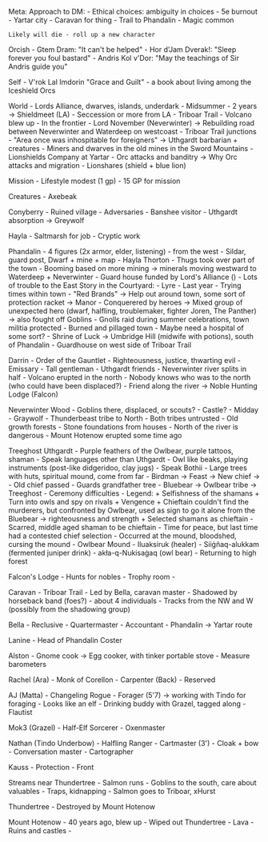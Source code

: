 Meta:
    Approach to DM:
        - Ethical choices: ambiguity in choices
        - 5e burnout
    - Yartar city
    - Caravan for thing
    - Trail to Phandalin
    - Magic common

    Likely will die - roll up a new character

Orcish
    - Gtem Dram: "It can't be helped" 
    - Hor d'Jam Dverak!: "Sleep forever you foul bastard"
    - Andris Kol v'Dor: "May the teachings of Sir Andris guide you"
    
Self
    - V'rok Lal Imdorin "Grace and Guilt" - a book about living among the Iceshield Orcs

World
    - Lords Alliance, dwarves, islands, underdark
    - Midsummer
    - 2 years -> Shieldmeet (LA)
    - Seccession or more from LA
    - Triboar Trail
    - Volcano blew up
    - In the frontier
    - Lord November (Neverwinter) -> Rebuilding road between Neverwinter and Waterdeep on westcoast
    - Triboar Trail junctions
    - "Area once was inhospitable for foreigners" -> Uthgardt barbarian + creatures
    - Miners and dwarves in the old mines in the Sword Mountains
    - Lionshields Company at Yartar
    - Orc attacks and banditry -> Why Orc attacks and migration
    - Lionshares (shield + blue lion)

Mission
    - Lifestyle modest (1 gp)
    - 15 GP for mission

Creatures
    - Axebeak

Conyberry
    - Ruined village
    - Adversaries
    - Banshee visitor
    - Uthgardt absorption -> Greywolf

Hayla
    - Saltmarsh for job
    - Cryptic work

Phandalin
    - 4 figures (2x armor, elder, listening) - from the west
    - Sildar, guard post, Dwarf + mine + map
    - Hayla Thorton
    - Thugs took over part of the town
    - Booming based on more mining -> minerals moving westward to Waterdeep + Neverwinter
    - Guard house funded by Lord's Alliance ()
    - Lots of trouble to the East
    Story in the Courtyard:
        - Lyre
        - Last year
        - Trying times within town
        - "Red Brands" -> Help out around town, some sort of protection racket -> Manor
        - Conquerered by heroes -> Mixed group of unexpected hero (dwarf, halfling, troublemaker, fighter Joren, The Panther) -> also fought off Goblins
        - Gnolls raid during summer celebrations, town militia protected
        - Burned and pillaged town
    - Maybe need a hospital of some sort?
    - Shrine of Luck -> Umbridge Hill (midwife with potions), south of Phandalin
    - Guardhouse on west side of Triboar Trail

Darrin
    - Order of the Gauntlet
    - Righteousness, justice, thwarting evil
    - Emissary
    - Tall gentleman
    - Uthgardt friends
    - Neverwinter river splits in half
    - Volcano erupted in the north
    - Nobody knows who was to the north (who could have been displaced?)
    - Friend along the river -> Noble Hunting Lodge (Falcon)

Neverwinter Wood
    - Goblins there, displaced, or scouts?
    - Castle?
    - Midday
    - Graywolf 
    - Thunderbeast tribe to North
    - Both tribes untrusted
    - Old growth forests
    - Stone foundations from houses
    - North of the river is dangerous
    - Mount Hotenow erupted some time ago

Treeghost Uthgardt
    - Purple feathers of the Owlbear, purple tattoos, shaman
    - Speak languages other than Uthgardt
    - Owl like beaks, playing instruments (post-like didgeridoo, clay jugs)
    - Speak Bothii
    - Large trees with huts, spiritual mound, come from far
    - Birdman -> Feast -> New chief -> 
    - Old chief passed
    - Guards grandfather tree
    - Bluebear -> Owlbear tribe -> Treeghost
    - Ceremony difficulties
    - Legend:
        + Selfishness of the shamans
        + Turn into owls and spy on rivals
        + Vengence
        + Chieftain couldn't find the murderers, but confronted by Owlbear, used as sign to go it alone from the Bluebear -> righteousness and strength
        + Selected shamans as chieftain
    - Scarred, middle aged shaman to be chieftain
    - Time for peace, but last time had a contested chief selection
    - Occurred at the mound, bloodshed, cursing the mound
    - Owlbear Mound
    - Iluaksiruk (healer) 
    - Siiġñaq-alukkam (fermented juniper drink) 
    - akła-q-Nukisaġaq (owl bear)
    - Returning to high forest

Falcon's Lodge
    - Hunts for nobles
    - Trophy room
    - 

Caravan
    - Triboar Trail
    - Led by Bella, caravan master
    - Shadowed by horseback band (foes?) - about 4 individuals
    - Tracks from the NW and W (possibly from the shadowing group)

Bella
    - Reclusive
    - Quartermaster
    - Accountant
    - Phandalin -> Yartar route

Lanine
    - Head of Phandalin Coster

Alston
    - Gnome cook -> Egg cooker, with tinker portable stove
    - Measure barometers

Rachel (Ara)
    - Monk of Corellon
    - Carpenter (Back)
    - Reserved

AJ (Matta)
    - Changeling Rogue
    - Forager (5'7) -> working with Tindo for foraging
    - Looks like an elf
    - Drinking buddy with Grazel, tagged along
    - Flautist

Mok3 (Grazel)
    - Half-Elf Sorcerer
    - Oxenmaster

Nathan (Tindo Underbow)
    - Halfling Ranger
    - Cartmaster (3')
    - Cloak + bow
    - Conversation master
    - Cartographer

Kauss
    - Protection
    - Front

Streams near Thundertree
    - Salmon runs
    - Goblins to the south, care about valuables
    - Traps, kidnapping
    - Salmon goes to Triboar, xHurst

Thundertree
    - Destroyed by Mount Hotenow

Mount Hotenow
    - 40 years ago, blew up
    - Wiped out Thundertree
    - Lava 
    - Ruins and castles
    - 